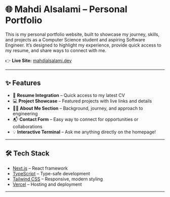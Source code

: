 # 🌐 Mahdi Alsalami – Personal Portfolio

This is my personal portfolio website, built to showcase my journey, skills, and projects as a Computer Science student and aspiring Software Engineer. It’s designed to highlight my experience, provide quick access to my resume, and share ways to connect with me.

👉 **Live Site:** [mahdialsalami.dev](https://www.mahdialsalami.dev/)

---

## ✨ Features
- 📄 **Resume Integration** – Quick access to my latest CV
- 💻 **Project Showcase** – Featured projects with live links and details
- 🧑‍💻 **About Me Section** – Background, journey, and approach to engineering
- 📬 **Contact Form** – Easy way to connect for opportunities or collaborations
- 💡 **Interactive Terminal** – Ask me anything directly on the homepage!

---

## 🛠️ Tech Stack
- [Next.js](https://nextjs.org/) – React framework
- [TypeScript](https://www.typescriptlang.org/) – Type-safe development
- [Tailwind CSS](https://tailwindcss.com/) – Responsive, modern styling
- [Vercel](https://vercel.com/) – Hosting and deployment

---
